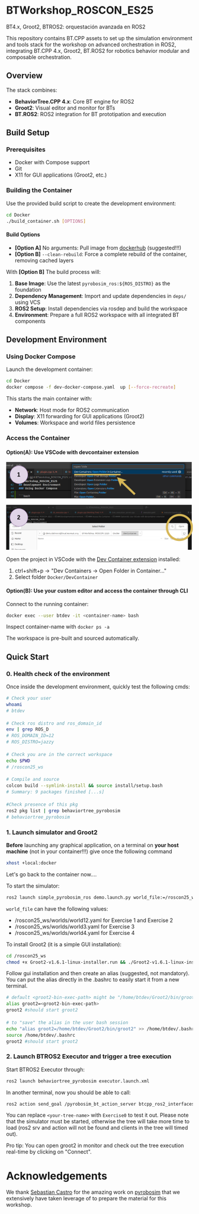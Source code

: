 # BTWorkshop_ROSCON_ES25

BT4.x, Groot2, BTROS2: orquestación avanzada en ROS2

This repository contains BT.CPP assets to set up the simulation environment and tools stack for the workshop on advanced orchestration in ROS2, integrating BT.CPP 4.x, Groot2, BT.ROS2 for robotics behavior modular and composable orchestration.

## Overview

The stack combines:
- **BehaviorTree.CPP 4.x**: Core BT engine for ROS2
- **Groot2**: Visual editor and monitor for BTs
- **BT.ROS2**: ROS2 integration for BT prototipation and execution

## Build Setup

### Prerequisites

- Docker with Compose support
- Git
- X11 for GUI applications (Groot2, etc.)

### Building the Container

Use the provided build script to create the development environment:

```bash
cd Docker
./build_container.sh [OPTIONS]
```

#### Build Options

- **[Option A]** No arguments: Pull image from [dockerhub](https://hub.docker.com/r/deviseut/btroscon_es) (suggested!!!)
- **[Option B]** `--clean-rebuild`: Force a complete rebuild of the container, removing cached layers

With **[Option B]**
The build process will:
1. **Base Image**: Use the latest `pyrobosim_ros:${ROS_DISTRO}` as the foundation
2. **Dependency Management**: Import and update dependencies in `deps/` using VCS
3. **ROS2 Setup**: Install dependencies via rosdep and build the workspace
4. **Environment**: Prepare a full ROS2 workspace with all integrated BT components

## Development Environment

### Using Docker Compose

Launch the development container:

```bash
cd Docker
docker compose -f dev-docker-compose.yaml  up [--force-recreate]
```

This starts the main container with:
- **Network**: Host mode for ROS2 communication
- **Display**: X11 forwarding for GUI applications (Groot2)
- **Volumes**: Workspace and world files persistence

### Access the Container

#### Option(A): Use VSCode with devcontainer extension

![VSCode DevContainer](images/devconfinal.png)

Open the project in VSCode with the [Dev Container extension](https://marketplace.visualstudio.com/items?itemName=ms-vscode-remote.remote-containers) installed:

1. ctrl+shift+p -> "Dev Containers -> Open Folder in Container..."
2. Select folder `Docker/DevContainer`


#### Option(B): Use your custom editor and access the container through CLI
Connect to the running container:

```bash
docker exec --user btdev -it <container-name> bash
```

Inspect container-name with `docker ps -a`

The workspace is pre-built and sourced automatically.

## Quick Start

### 0. Health check of the environment
Once inside the development environment, quickly test the following cmds:

```bash
# Check your user 
whoami 
# btdev

# Check ros distro and ros_domain_id
env | grep ROS_D 
# ROS_DOMAIN_ID=12
# ROS_DISTRO=jazzy

# Check you are in the correct workspace
echo $PWD
# /roscon25_ws

# Compile and source
colcon build --symlink-install && source install/setup.bash
# Summary: 9 packages finished [...s]

#Check presence of this pkg
ros2 pkg list | grep behaviortree_pyrobosim
# behaviortree_pyrobosim
```

### 1. Launch simulator and Groot2

**Before** launching any graphical application, on a terminal on **your host machine** (not in your container!!!) give once the following command

```bash
xhost +local:docker
```

Let's go back to the container now....

To start the simulator:

```bash
ros2 launch simple_pyrobosim_ros demo.launch.py world_file:=/roscon25_ws/worlds/world12.yaml
```

`world_file` can have the following values:
- /roscon25_ws/worlds/world12.yaml for Exercise 1 and Exercise 2
- /roscon25_ws/worlds/world3.yaml for Exercise 3
- /roscon25_ws/worlds/world4.yaml for Exercise 4 


To install Groot2 (it is a simple GUI installation):
```bash
cd /roscon25_ws
chmod +x Groot2-v1.6.1-linux-installer.run && ./Groot2-v1.6.1-linux-installer.run
```
Follow gui installation and then create an alias (suggested, not mandatory).
You can put the alias directly in the .bashrc to easily start it from a new terminal.
```bash
# default <groot2-bin-exec-path> might be "/home/btdev/Groot2/bin/groot2"
alias groot2=<groot2-bin-exec-path> 
groot2 #should start groot2

# to "save" the alias in the user bash session
echo "alias groot2=/home/btdev/Groot2/bin/groot2" >> /home/btdev/.bashrc 
source /home/btdev/.bashrc
groot2 #should start groot2
```

### 2. Launch BTROS2 Executor and trigger a tree execution

Start BTROS2 Executor through:
```bash
ros2 launch behaviortree_pyrobosim executor.launch.xml
```

In another terminal, now you should be able to call:
```bash
ros2 action send_goal /pyrobosim_bt_action_server btcpp_ros2_interfaces/action/ExecuteTree "{target_tree: '<your-tree-name>'}"
```

You can replace `<your-tree-name>` with `Exercise0` to test it out.
Please note that the simulator must be started, otherwise the tree will take more time to load (ros2 srv and action will not be found and clients in the tree will timed out).

Pro tip:
You can open groot2 in monitor and check out the tree execution real-time by clicking on "Connect".



# Acknowledgements
We thank [Sebastian Castro](https://github.com/sea-bass) for the amazing work on [pyrobosim](https://pyrobosim.readthedocs.io/en/latest/) that we extensively have taken leverage of to prepare the material for this workshop.